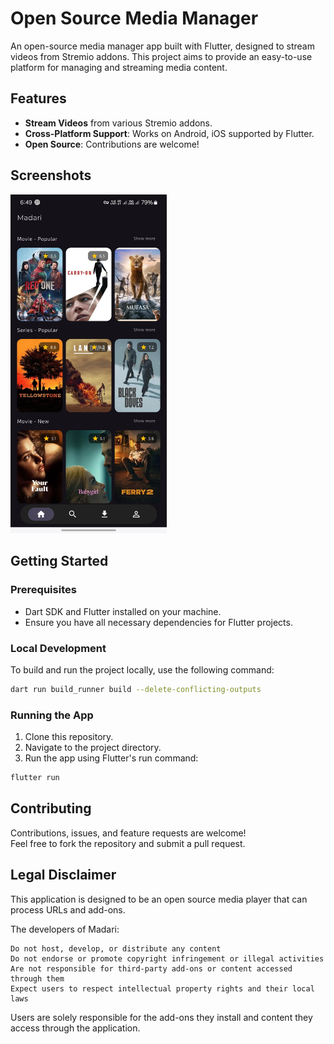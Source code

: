 # Open Source Media Manager

An open-source media manager app built with Flutter, designed to stream videos from Stremio addons. This project aims to provide an easy-to-use platform for managing and streaming media content.

## Features
- **Stream Videos** from various Stremio addons.
- **Cross-Platform Support**: Works on Android, iOS supported by Flutter.
- **Open Source**: Contributions are welcome!

## Screenshots

<img src="readme/image/home.jpg" width="250" title="Home Page">

## Getting Started

### Prerequisites
- Dart SDK and Flutter installed on your machine.
- Ensure you have all necessary dependencies for Flutter projects.

### Local Development
To build and run the project locally, use the following command:

```bash
dart run build_runner build --delete-conflicting-outputs
```

### Running the App
1. Clone this repository.
2. Navigate to the project directory.
3. Run the app using Flutter's run command:

```bash
flutter run
```

## Contributing
Contributions, issues, and feature requests are welcome!  
Feel free to fork the repository and submit a pull request.

## Legal Disclaimer

This application is designed to be an open source media player that can process URLs and add-ons.

The developers of Madari:

    Do not host, develop, or distribute any content
    Do not endorse or promote copyright infringement or illegal activities
    Are not responsible for third-party add-ons or content accessed through them
    Expect users to respect intellectual property rights and their local laws

Users are solely responsible for the add-ons they install and content they access through the application.
